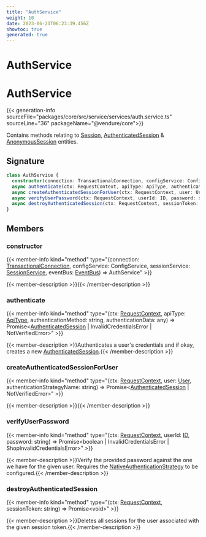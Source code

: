 ```yaml
---
title: "AuthService"
weight: 10
date: 2023-06-21T06:23:39.456Z
showtoc: true
generated: true
---
```

<!-- This file was generated from the Vendure source. Do not modify. Instead, re-run the "docs:build" script -->

# AuthService
<div class="symbol">


# AuthService

{{< generation-info sourceFile="packages/core/src/service/services/auth.service.ts" sourceLine="36" packageName="@vendure/core">}}

Contains methods relating to <a href='/typescript-api/entities/session#session'>Session</a>, <a href='/typescript-api/entities/authenticated-session#authenticatedsession'>AuthenticatedSession</a> & <a href='/typescript-api/entities/anonymous-session#anonymoussession'>AnonymousSession</a> entities.

## Signature

```TypeScript
class AuthService {
  constructor(connection: TransactionalConnection, configService: ConfigService, sessionService: SessionService, eventBus: EventBus)
  async authenticate(ctx: RequestContext, apiType: ApiType, authenticationMethod: string, authenticationData: any) => Promise<AuthenticatedSession | InvalidCredentialsError | NotVerifiedError>;
  async createAuthenticatedSessionForUser(ctx: RequestContext, user: User, authenticationStrategyName: string) => Promise<AuthenticatedSession | NotVerifiedError>;
  async verifyUserPassword(ctx: RequestContext, userId: ID, password: string) => Promise<boolean | InvalidCredentialsError | ShopInvalidCredentialsError>;
  async destroyAuthenticatedSession(ctx: RequestContext, sessionToken: string) => Promise<void>;
}
```
## Members

### constructor

{{< member-info kind="method" type="(connection: <a href='/typescript-api/data-access/transactional-connection#transactionalconnection'>TransactionalConnection</a>, configService: ConfigService, sessionService: <a href='/typescript-api/services/session-service#sessionservice'>SessionService</a>, eventBus: <a href='/typescript-api/events/event-bus#eventbus'>EventBus</a>) => AuthService"  >}}

{{< member-description >}}{{< /member-description >}}

### authenticate

{{< member-info kind="method" type="(ctx: <a href='/typescript-api/request/request-context#requestcontext'>RequestContext</a>, apiType: <a href='/typescript-api/request/api-type#apitype'>ApiType</a>, authenticationMethod: string, authenticationData: any) => Promise&#60;<a href='/typescript-api/entities/authenticated-session#authenticatedsession'>AuthenticatedSession</a> | InvalidCredentialsError | NotVerifiedError&#62;"  >}}

{{< member-description >}}Authenticates a user's credentials and if okay, creates a new <a href='/typescript-api/entities/authenticated-session#authenticatedsession'>AuthenticatedSession</a>.{{< /member-description >}}

### createAuthenticatedSessionForUser

{{< member-info kind="method" type="(ctx: <a href='/typescript-api/request/request-context#requestcontext'>RequestContext</a>, user: <a href='/typescript-api/entities/user#user'>User</a>, authenticationStrategyName: string) => Promise&#60;<a href='/typescript-api/entities/authenticated-session#authenticatedsession'>AuthenticatedSession</a> | NotVerifiedError&#62;"  >}}

{{< member-description >}}{{< /member-description >}}

### verifyUserPassword

{{< member-info kind="method" type="(ctx: <a href='/typescript-api/request/request-context#requestcontext'>RequestContext</a>, userId: <a href='/typescript-api/common/id#id'>ID</a>, password: string) => Promise&#60;boolean | InvalidCredentialsError | ShopInvalidCredentialsError&#62;"  >}}

{{< member-description >}}Verify the provided password against the one we have for the given user. Requires
the <a href='/typescript-api/auth/native-authentication-strategy#nativeauthenticationstrategy'>NativeAuthenticationStrategy</a> to be configured.{{< /member-description >}}

### destroyAuthenticatedSession

{{< member-info kind="method" type="(ctx: <a href='/typescript-api/request/request-context#requestcontext'>RequestContext</a>, sessionToken: string) => Promise&#60;void&#62;"  >}}

{{< member-description >}}Deletes all sessions for the user associated with the given session token.{{< /member-description >}}


</div>
